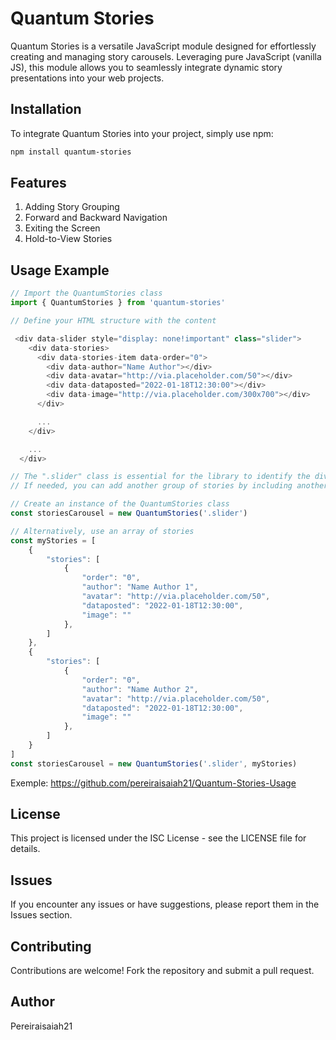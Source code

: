 # Quantum Stories

Quantum Stories is a versatile JavaScript module designed for effortlessly creating and managing story carousels. Leveraging pure JavaScript (vanilla JS), this module allows you to seamlessly integrate dynamic story presentations into your web projects.

## Installation

To integrate Quantum Stories into your project, simply use npm:

```bash
npm install quantum-stories
```

## Features

1. Adding Story Grouping
2. Forward and Backward Navigation
3. Exiting the Screen
4. Hold-to-View Stories

## Usage Example

```javascript
// Import the QuantumStories class
import { QuantumStories } from 'quantum-stories'

// Define your HTML structure with the content

 <div data-slider style="display: none!important" class="slider">
    <div data-stories>
      <div data-stories-item data-order="0">
        <div data-author="Name Author"></div>
        <div data-avatar="http://via.placeholder.com/50"></div>
        <div data-dataposted="2022-01-18T12:30:00"></div>
        <div data-image="http://via.placeholder.com/300x700"></div>
      </div>

      ...
    </div>

    ...
  </div>

// The ".slider" class is essential for the library to identify the div containing the content.
// If needed, you can add another group of stories by including another [data-stories] with content as demonstrated above.

// Create an instance of the QuantumStories class
const storiesCarousel = new QuantumStories('.slider')

// Alternatively, use an array of stories
const myStories = [
    {
        "stories": [
            {
                "order": "0",
                "author": "Name Author 1",
                "avatar": "http://via.placeholder.com/50",
                "dataposted": "2022-01-18T12:30:00",
                "image": ""
            },
        ]
    },
    {
        "stories": [
            {
                "order": "0",
                "author": "Name Author 2",
                "avatar": "http://via.placeholder.com/50",
                "dataposted": "2022-01-18T12:30:00",
                "image": ""
            },
        ]
    }
]
const storiesCarousel = new QuantumStories('.slider', myStories)

```

Exemple: https://github.com/pereiraisaiah21/Quantum-Stories-Usage

## License

This project is licensed under the ISC License - see the LICENSE file for details.

## Issues

If you encounter any issues or have suggestions, please report them in the Issues section.

## Contributing

Contributions are welcome! Fork the repository and submit a pull request.

## Author

Pereiraisaiah21